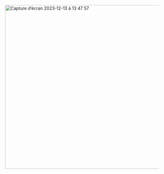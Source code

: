 
<img width="536" alt="Capture d’écran 2023-12-13 à 13 47 57" src="https://github.com/VMdev111/results-summary-component-main/assets/131985087/2c68f07d-dd66-45d7-b001-3b67dfbf412e">

